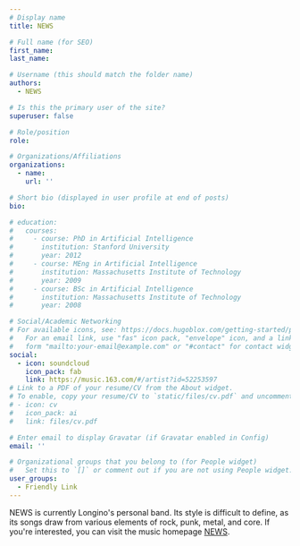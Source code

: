 ```yaml
---
# Display name
title: NEWS

# Full name (for SEO)
first_name: 
last_name: 

# Username (this should match the folder name)
authors:
  - NEWS

# Is this the primary user of the site?
superuser: false

# Role/position
role: 

# Organizations/Affiliations
organizations:
  - name: 
    url: ''

# Short bio (displayed in user profile at end of posts)
bio: 

# education:
#   courses:
#     - course: PhD in Artificial Intelligence
#       institution: Stanford University
#       year: 2012
#     - course: MEng in Artificial Intelligence
#       institution: Massachusetts Institute of Technology
#       year: 2009
#     - course: BSc in Artificial Intelligence
#       institution: Massachusetts Institute of Technology
#       year: 2008

# Social/Academic Networking
# For available icons, see: https://docs.hugoblox.com/getting-started/page-builder/#icons
#   For an email link, use "fas" icon pack, "envelope" icon, and a link in the
#   form "mailto:your-email@example.com" or "#contact" for contact widget.
social:
  - icon: soundcloud
    icon_pack: fab
    link: https://music.163.com/#/artist?id=52253597
# Link to a PDF of your resume/CV from the About widget.
# To enable, copy your resume/CV to `static/files/cv.pdf` and uncomment the lines below.
# - icon: cv
#   icon_pack: ai
#   link: files/cv.pdf

# Enter email to display Gravatar (if Gravatar enabled in Config)
email: ''

# Organizational groups that you belong to (for People widget)
#   Set this to `[]` or comment out if you are not using People widget.
user_groups:
  - Friendly Link
---
```


NEWS is currently Longino's personal band. Its style is difficult to define, as its songs draw from various elements of rock, punk, metal, and core. If you're interested, you can visit the music homepage [NEWS](https://music.163.com/#/artist?id=52253597).
